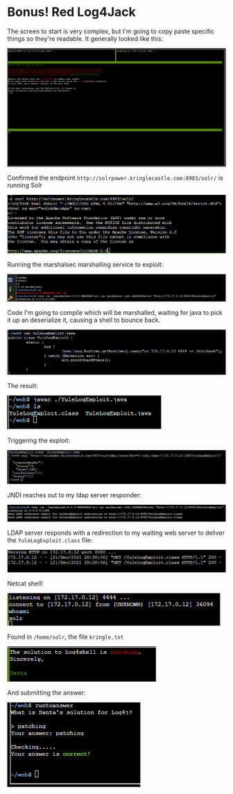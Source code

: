 # Bonus! Red Log4Jack

The screen to start is very complex, but I'm going to copy paste specific things so they're readable. It generally looked like this:


![General look](img/bonus_red/img1.png)

Confirmed the endpoint `http://solrpower.kringlecastle.com:8983/solr/` is running Solr

![Confirmed solr](img/bonus_red/img2.png)

Running the marshalsec marshalling service to exploit:

![Marshalsec](img/bonus_red/img3.png)

Code I'm going to compile which will be marshalled, waiting for java to pick it up an deserialize it, causing a shell to bounce back.

![Code to compile](img/bonus_red/img4.png)

The result:

![Result](img/bonus_red/img5.png)

Triggering the exploit:

![Triggering the exploit](img/bonus_red/img6.png)

JNDI reaches out to my ldap server responder:

![JNDI](img/bonus_red/img7.png)

LDAP server responds with a redirection to my waiting web server to deliver the `YuleLogExploit.class` file:

![LDAP responds](img/bonus_red/img8.png)

Netcat shell!

![Netcat shell](img/bonus_red/img9.png)

Found in `/home/solr`, the file `kringle.txt`

![Found in /home/solr](img/bonus_red/img10.png)

And submitting the answer:

![Submitting answer](img/bonus_red/img11.png)